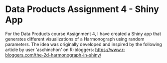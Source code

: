 # Data Products Assignment 4 - Shiny App

For the Data Products course Assignment 4, I have created a Shiny app that generates different visualizations 
of a Harmonograph using random parameters. The idea was originally developed and inspired by the following article
by user 'aschinchon' on R-bloggers:
https://www.r-bloggers.com/the-2d-harmonograph-in-shiny/

